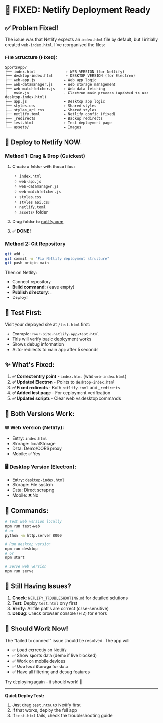 # 🚀 FIXED: Netlify Deployment Ready

## ✅ **Problem Fixed!**

The issue was that Netlify expects an `index.html` file by default, but I initially created `web-index.html`. I've reorganized the files:

### **File Structure (Fixed):**
```
SportsApp/
├── index.html              ← WEB VERSION (for Netlify)
├── desktop-index.html      ← DESKTOP VERSION (for Electron)
├── web-app.js             ← Web app logic
├── web-datamanager.js     ← Web storage management  
├── web-matchfetcher.js    ← Web data fetching
├── main.js                ← Electron main process (updated to use desktop-index.html)
├── app.js                 ← Desktop app logic
├── styles.css             ← Shared styles
├── styles_api.css         ← Shared styles
├── netlify.toml           ← Netlify config (fixed)
├── _redirects             ← Backup redirects
├── test.html              ← Test deployment page
└── assets/                ← Images
```

## 🎯 **Deploy to Netlify NOW:**

### **Method 1: Drag & Drop (Quickest)**
1. Create a folder with these files:
   - `index.html`
   - `web-app.js`
   - `web-datamanager.js` 
   - `web-matchfetcher.js`
   - `styles.css`
   - `styles_api.css`
   - `netlify.toml`
   - `assets/` folder

2. Drag folder to [netlify.com](https://netlify.com)
3. ✅ **DONE!**

### **Method 2: Git Repository**
```bash
git add .
git commit -m "Fix Netlify deployment structure"  
git push origin main
```

Then on Netlify:
- Connect repository
- **Build command**: (leave empty)
- **Publish directory**: `.`
- Deploy!

## 🧪 **Test First:**

Visit your deployed site at `/test.html` first:
- Example: `your-site.netlify.app/test.html`
- This will verify basic deployment works
- Shows debug information
- Auto-redirects to main app after 5 seconds

## ✨ **What's Fixed:**

1. **✅ Correct entry point** - `index.html` (was `web-index.html`)
2. **✅ Updated Electron** - Points to `desktop-index.html`  
3. **✅ Fixed redirects** - Both `netlify.toml` and `_redirects`
4. **✅ Added test page** - For deployment verification
5. **✅ Updated scripts** - Clear web vs desktop commands

## 🚀 **Both Versions Work:**

### **🌐 Web Version** (Netlify):
- Entry: `index.html`
- Storage: localStorage
- Data: Demo/CORS proxy
- Mobile: ✅ Yes

### **🖥️ Desktop Version** (Electron):
- Entry: `desktop-index.html`  
- Storage: File system
- Data: Direct scraping
- Mobile: ❌ No

## 📱 **Commands:**

```bash
# Test web version locally
npm run test-web
# or
python -m http.server 8000

# Run desktop version
npm run desktop
# or  
npm start

# Serve web version
npm run serve
```

## 🔧 **Still Having Issues?**

1. **Check**: `NETLIFY_TROUBLESHOOTING.md` for detailed solutions
2. **Test**: Deploy `test.html` only first
3. **Verify**: All file paths are correct (case-sensitive)
4. **Debug**: Check browser console (F12) for errors

## 🎉 **Should Work Now!**

The "failed to connect" issue should be resolved. The app will:
- ✅ Load correctly on Netlify
- ✅ Show sports data (demo if live blocked)
- ✅ Work on mobile devices
- ✅ Use localStorage for data
- ✅ Have all filtering and debug features

Try deploying again - it should work! 🚀

---

**Quick Deploy Test:**
1. Just drag `test.html` to Netlify first
2. If that works, deploy the full app
3. If `test.html` fails, check the troubleshooting guide
